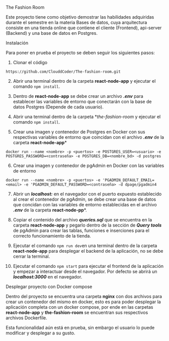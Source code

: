 The Fashion Room

Este proyecto tiene como objetivo demostrar las habilidades adquiridas durante el semestre en la materia Bases de datos, cuya arquitectura consiste en una tienda online
que contiene el cliente (Frontend), api-server (Backend) y una base de datos en Postgres.

Instalación

Para poner en prueba el proyecto se deben seguir los siguientes pasos:

1. Clonar el código
```
https://github.com/ClouddCoder/The-fashion-room.git
```
2. Abrir una terminal dentro de la carpeta **react-node-app** y ejecutar el comando `npm install`.

3. Dentro de **react-node-app** se debe crear un archivo ***.env*** para establecer las variables de entorno que conectarán con la base de datos Postgres
(Depende de cada usuario).

4. Abrir una terminal dentro de la carpeta **the-fashion-room* y ejecutar el comando `npm install`.

5. Crear una imagen y contenedor de Postgres en Docker con sus respectivas variables de entorno que coincidan con el archivo ***.env*** de la carpeta **react-node-app***
```
docker run --name <nombre> -p <puertos> -e POSTGRES_USER=<usuario> -e POSTGRES_PASSWORD=<contraseña> -e POSTGRES_DB=<nombre_bd> -d postgres
```
6. Crear una imagen y contenedor de pgAdmin en Docker con las variables de entorno
```
docker run --name <nombre> -p <puertos> -e 'PGADMIN_DEFAULT_EMAIL=<email> -e 'PGADMIN_DEFAULT_PASSWORD=<contraseña> -d dpage/pgadmin4
```
7. Abrir un ***localhost:<puerto>*** en el navegador con el puerto expuesto establecido al crear el contenedor de pgAdmin, se debe crear una base de datos que concidan
con las variables de entorno establecidas en el archivo ***.env*** de la carpeta **react-node-pp***.

8. Copiar el contenido del archivo ***queries.sql*** que se encuentra en la carpeta **react-node-app** y pegarlo dentro de la sección de ***Query tools*** de pgAdmin para crear las tablas, 
funciones e inserciones para el correcto funcionamiento de la tienda.

9. Ejecutar el comando `npm run dev`en una terminal dentro de la carpeta **react-node-app** para desplegar el backend de la aplicación, no se debe cerrar la terminal.

10. Ejecutar el comando `npm start` para ejecutar el frontend de la aplicación y empezar a interactuar desde el navegador. Por defecto se abrirá un ***localhost:3000*** en
el navegador.

Desplegar proyecto con Docker compose

Dentro del proyecto se encuentra una carpeta **nginx** con dos archivos para crear un contenedor del mismo en docker, esto es para poder desplegar la aplicación
completa con un docker compose, por ende en las carpetas **react-node-app** y **the-fashion-room** se encuentran sus respectivos archivos Dockerfile.

Esta funcionalidad aún está en prueba, sin embargo el usuario lo puede modificar y desplegar a su gusto.
